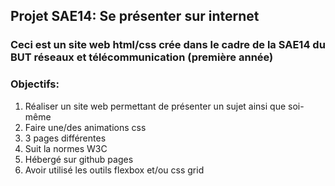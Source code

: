 ## Projet SAE14: Se présenter sur internet


### Ceci est un site web html/css crée dans le cadre de la SAE14 du BUT réseaux et télécommunication (première année)

### Objectifs:
1. Réaliser un site web permettant de présenter un sujet ainsi que soi-même
2. Faire une/des animations css
3. 3 pages différentes
4. Suit la normes W3C
5. Hébergé sur github pages
6. Avoir utilisé les outils flexbox et/ou css grid
